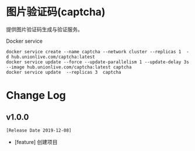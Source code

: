 # 图片验证码(captcha)


提供图片验证码生成与验证服务。

Docker service 
```
docker service create --name captcha --network cluster --replicas 1  -d hub.unionlive.com/captcha:latest
docker service update --force --update-parallelism 1 --update-delay 3s --image hub.unionlive.com/captcha:latest captcha
docker service update  --replicas 3  captcha

```

# Change Log

## v1.0.0 
    [Release Date 2019-12-08]
- [feature] 创建项目
